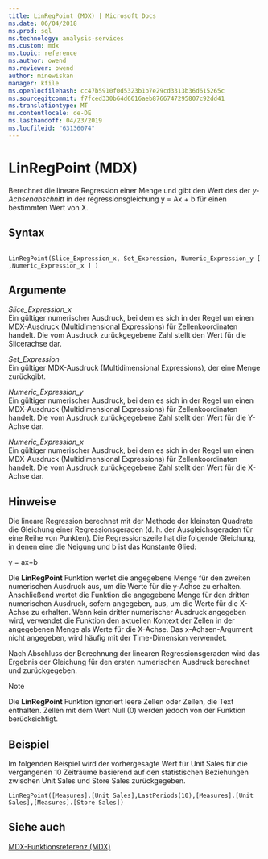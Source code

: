 ```yaml
---
title: LinRegPoint (MDX) | Microsoft Docs
ms.date: 06/04/2018
ms.prod: sql
ms.technology: analysis-services
ms.custom: mdx
ms.topic: reference
ms.author: owend
ms.reviewer: owend
author: minewiskan
manager: kfile
ms.openlocfilehash: cc47b5910f0d5323b1b7e29cd3313b36d615265c
ms.sourcegitcommit: f7fced330b64d6616aeb8766747295807c92dd41
ms.translationtype: MT
ms.contentlocale: de-DE
ms.lasthandoff: 04/23/2019
ms.locfileid: "63136074"
---
```

# <a name="linregpoint-mdx"></a>LinRegPoint (MDX)


  Berechnet die lineare Regression einer Menge und gibt den Wert des der *y-Achsenabschnitt* in der regressionsgleichung y = Ax + b für einen bestimmten Wert von X.  
  
## <a name="syntax"></a>Syntax  
  
```  
  
LinRegPoint(Slice_Expression_x, Set_Expression, Numeric_Expression_y [ ,Numeric_Expression_x ] )  
```  
  
## <a name="arguments"></a>Argumente  
 *Slice_Expression_x*  
 Ein gültiger numerischer Ausdruck, bei dem es sich in der Regel um einen MDX-Ausdruck (Multidimensional Expressions) für Zellenkoordinaten handelt. Die vom Ausdruck zurückgegebene Zahl stellt den Wert für die Slicerachse dar.  
  
 *Set_Expression*  
 Ein gültiger MDX-Ausdruck (Multidimensional Expressions), der eine Menge zurückgibt.  
  
 *Numeric_Expression_y*  
 Ein gültiger numerischer Ausdruck, bei dem es sich in der Regel um einen MDX-Ausdruck (Multidimensional Expressions) für Zellenkoordinaten handelt. Die vom Ausdruck zurückgegebene Zahl stellt den Wert für die Y-Achse dar.  
  
 *Numeric_Expression_x*  
 Ein gültiger numerischer Ausdruck, bei dem es sich in der Regel um einen MDX-Ausdruck (Multidimensional Expressions) für Zellenkoordinaten handelt. Die vom Ausdruck zurückgegebene Zahl stellt den Wert für die X-Achse dar.  
  
## <a name="remarks"></a>Hinweise  
 Die lineare Regression berechnet mit der Methode der kleinsten Quadrate die Gleichung einer Regressionsgeraden (d. h. der Ausgleichsgeraden für eine Reihe von Punkten). Die Regressionszeile hat die folgende Gleichung, in denen eine die Neigung und b ist das Konstante Glied:  
  
 y = ax+b  
  
 Die **LinRegPoint** Funktion wertet die angegebene Menge für den zweiten numerischen Ausdruck aus, um die Werte für die y-Achse zu erhalten. Anschließend wertet die Funktion die angegebene Menge für den dritten numerischen Ausdruck, sofern angegeben, aus, um die Werte für die X-Achse zu erhalten. Wenn kein dritter numerischer Ausdruck angegeben wird, verwendet die Funktion den aktuellen Kontext der Zellen in der angegebenen Menge als Werte für die X-Achse. Das x-Achsen-Argument nicht angegeben, wird häufig mit der Time-Dimension verwendet.  
  
 Nach Abschluss der Berechnung der linearen Regressionsgeraden wird das Ergebnis der Gleichung für den ersten numerischen Ausdruck berechnet und zurückgegeben.  
  
> [!NOTE]  
>  Die **LinRegPoint** Funktion ignoriert leere Zellen oder Zellen, die Text enthalten. Zellen mit dem Wert Null (0) werden jedoch von der Funktion berücksichtigt.  
  
## <a name="example"></a>Beispiel  
 Im folgenden Beispiel wird der vorhergesagte Wert für Unit Sales für die vergangenen 10 Zeiträume basierend auf den statistischen Beziehungen zwischen Unit Sales und Store Sales zurückgegeben.  
  
```  
LinRegPoint([Measures].[Unit Sales],LastPeriods(10),[Measures].[Unit Sales],[Measures].[Store Sales])  
```  
  
## <a name="see-also"></a>Siehe auch  
 [MDX-Funktionsreferenz &#40;MDX&#41;](../mdx/mdx-function-reference-mdx.md)  
  
  
